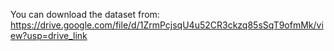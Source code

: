 You can download the dataset from:
https://drive.google.com/file/d/1ZrmPcjsqU4u52CR3ckzq85sSqT9ofmMk/view?usp=drive_link